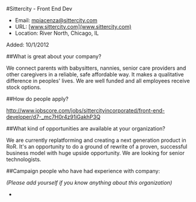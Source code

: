 
#Sittercity - Front End Dev

* Email: [mpiacenza@sittercity.com](mailto:mpiacenza@sittercity.com)
* URL: [www.sittercity.com](www.sittercity.com)
* Location: River North, Chicago, IL

Added: 10/1/2012

##What is great about your company?

We connect parents with babysitters, nannies, senior care providers and other caregivers in a reliable, safe affordable way.  It makes a qualitative difference in peoples' lives.  We are well funded and all employees receive stock options.

##How do people apply?

http://www.jobscore.com/jobs/sittercityincorporated/front-end-developer/d7-_mc7H0r4z91iGakhP3Q

##What kind of opportunities are available at your organization?

We are currently replatforming and creating a next generation product in RoR.  It's an opportunity to do a ground of rewrite of a proven, successful business model with huge upside opportunity.  We are looking for senior technologists.

##Campaign people who have had experience with company:

*(Please add yourself if you know anything about this organization)*

* 


    